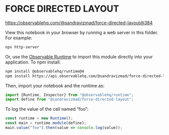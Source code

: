 # FORCE DIRECTED LAYOUT

https://observablehq.com/@sandravizmad/force-directed-layout@384

View this notebook in your browser by running a web server in this folder. For
example:

~~~sh
npx http-server
~~~

Or, use the [Observable Runtime](https://github.com/observablehq/runtime) to
import this module directly into your application. To npm install:

~~~sh
npm install @observablehq/runtime@4
npm install https://api.observablehq.com/@sandravizmad/force-directed-layout@384.tgz?v=3
~~~

Then, import your notebook and the runtime as:

~~~js
import {Runtime, Inspector} from "@observablehq/runtime";
import define from "@sandravizmad/force-directed-layout";
~~~

To log the value of the cell named “foo”:

~~~js
const runtime = new Runtime();
const main = runtime.module(define);
main.value("foo").then(value => console.log(value));
~~~
